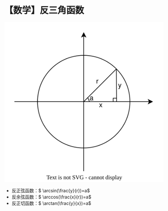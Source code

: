 # 【数学】反三角函数

![三角函数](../../../../assets/images/三角函数.drawio.svg)

- 反正弦函数：$ \arcsin(\frac{y}{r})=a$
- 反余弦函数：$ \arccos(\frac{x}{r})=a$
- 反正切函数：$ \arctan(\frac{y}{x})=a$
